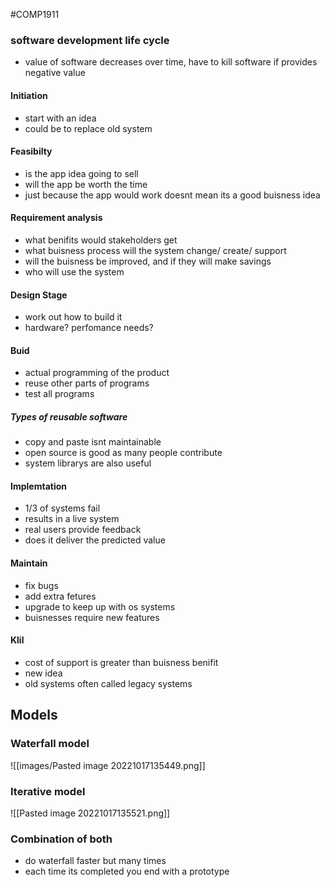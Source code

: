 #COMP1911
### software development life cycle
 - value of software decreases over time, have to kill software if provides negative value
#### Initiation
- start with an idea
- could be to replace old system
#### Feasibilty
- is the app idea going to sell
- will the app be worth the time
- just because the app would work doesnt mean its a good buisness idea
#### Requirement analysis
- what benifits would stakeholders get
- what buisness process will the system change/ create/ support
- will the buisness be improved, and if they will make savings
- who will use the system
#### Design Stage
- work out how to build it
- hardware? perfomance needs?
#### Buid
- actual programming of the product
- reuse other parts of programs
- test all programs 
##### Types of reusable software
- copy and paste isnt maintainable
- open source is good as many people contribute
- system librarys are also useful
#### Implemtation
- 1/3 of systems fail
- results in a live system
- real users provide feedback
- does it deliver the predicted value
#### Maintain
- fix bugs
- add extra fetures
- upgrade to keep up with os systems
- buisnesses require new features
#### Klil
- cost of support is greater than buisness benifit
- new idea 
- old systems often called legacy systems
## Models
### Waterfall model
![[images/Pasted image 20221017135449.png]]
### Iterative model
![[Pasted image 20221017135521.png]]
### Combination of both
- do waterfall faster but many times
- each time its completed you end with a prototype